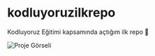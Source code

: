 # **kodluyoruzilkrepo**
Kodluyoruz Eğitimi kapsamında açtığım ilk repo
 🚀

![Proje Görseli](resim.png)

